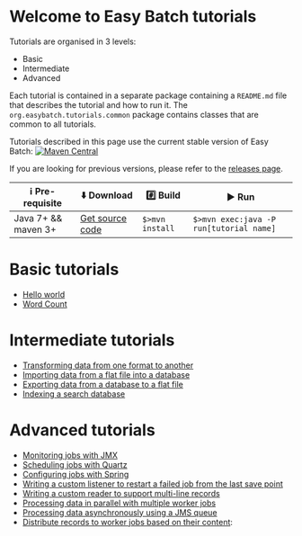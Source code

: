 # Welcome to Easy Batch tutorials

Tutorials are organised in 3 levels:

* Basic
* Intermediate
* Advanced

Each tutorial is contained in a separate package containing a `README.md` file that describes the tutorial and how to run it.
The `org.easybatch.tutorials.common` package contains classes that are common to all tutorials.

Tutorials described in this page use the current stable version of Easy Batch: [![Maven Central](https://maven-badges.herokuapp.com/maven-central/org.easybatch/easybatch-core/badge.svg?style=flat)](http://search.maven.org/#artifactdetails|org.easybatch|easybatch-core|5.0.0-RC2|)

If you are looking for previous versions, please refer to the [releases page](https://github.com/EasyBatch/easybatch-tutorials/releases).

| :information_source: Pre-requisite | :arrow_down: Download   | :hash: Build | :arrow_forward: Run |
|------------------------------------|-------------------------|--------------|---------------------|
|Java 7+ && maven 3+ |[Get source code](https://github.com/EasyBatch/easybatch-tutorials/releases/tag/v5.0.0-RC2)|`$>mvn install`|`$>mvn exec:java -P run[tutorial name]`|

# Basic tutorials

* [Hello world][]
* [Word Count][]

# Intermediate tutorials

* [Transforming data from one format to another][]
* [Importing data from a flat file into a database][]
* [Exporting data from a database to a flat file][]
* [Indexing a search database][]

# Advanced tutorials

* [Monitoring jobs with JMX][]
* [Scheduling jobs with Quartz][]
* [Configuring jobs with Spring][]
* [Writing a custom listener to restart a failed job from the last save point][]
* [Writing a custom reader to support multi-line records][]
* [Processing data in parallel with multiple worker jobs][]
* [Processing data asynchronously using a JMS queue][]
* [Distribute records to worker jobs based on their content][]:

[Hello world]: https://github.com/EasyBatch/easybatch-tutorials/tree/master/src/main/java/org/easybatch/tutorials/basic/helloworld
[Word Count]: https://github.com/EasyBatch/easybatch-tutorials/tree/master/src/main/java/org/easybatch/tutorials/basic/wordcount

[Transforming data from one format to another]: https://github.com/EasyBatch/easybatch-tutorials/tree/master/src/main/java/org/easybatch/tutorials/intermediate/csv2xml
[Importing data from a flat file into a database]: https://github.com/EasyBatch/easybatch-tutorials/tree/master/src/main/java/org/easybatch/tutorials/intermediate/load
[Exporting data from a database to a flat file]: https://github.com/EasyBatch/easybatch-tutorials/tree/master/src/main/java/org/easybatch/tutorials/intermediate/extract
[Indexing a search database]: https://github.com/EasyBatch/easybatch-tutorials/tree/master/src/main/java/org/easybatch/tutorials/intermediate/elasticsearch

[Monitoring jobs with JMX]: https://github.com/EasyBatch/easybatch-tutorials/tree/master/src/main/java/org/easybatch/tutorials/advanced/jmx
[Scheduling jobs with Quartz]: https://github.com/EasyBatch/easybatch-tutorials/tree/master/src/main/java/org/easybatch/tutorials/advanced/quartz
[Configuring jobs with Spring]: https://github.com/EasyBatch/easybatch-tutorials/tree/master/src/main/java/org/easybatch/tutorials/advanced/spring
[Writing a custom listener to restart a failed job from the last save point]: https://github.com/EasyBatch/easybatch-tutorials/tree/master/src/main/java/org/easybatch/tutorials/advanced/restart
[Writing a custom reader to support multi-line records]: https://github.com/EasyBatch/easybatch-tutorials/tree/master/src/main/java/org/easybatch/tutorials/advanced/recipes
[Processing data asynchronously using a JMS queue]: https://github.com/EasyBatch/easybatch-tutorials/tree/master/src/main/java/org/easybatch/tutorials/advanced/jms
[Processing data in parallel with multiple worker jobs]: https://github.com/EasyBatch/easybatch-tutorials/tree/master/src/main/java/org/easybatch/tutorials/advanced/parallel
[Distribute records to worker jobs based on their content]: https://github.com/EasyBatch/easybatch-tutorials/tree/master/src/main/java/org/easybatch/tutorials/advanced/cbrd